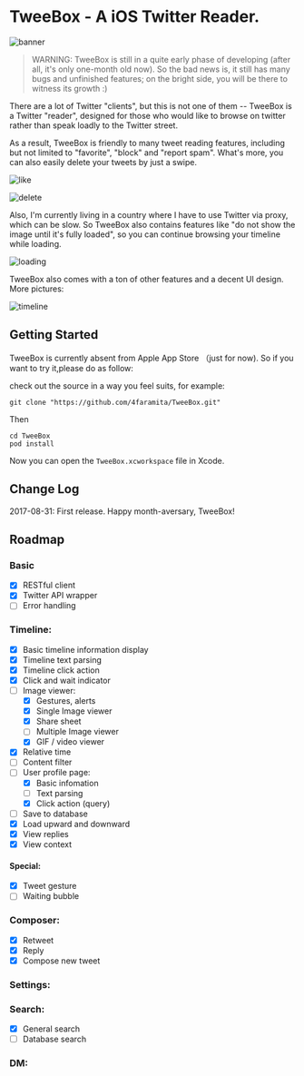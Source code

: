 # TweeBox - A iOS Twitter Reader.

![banner](https://user-images.githubusercontent.com/14917258/29926139-1f0fb956-8e95-11e7-9180-f581482b91b1.png)

> WARNING: TweeBox is still in a quite early phase of developing (after all, it's only one-month old now). So the bad news is, it still has many bugs and unfinished features; on the bright side, you will be there to witness its growth :)

There are a lot of Twitter "clients", but this is not one of them -- TweeBox is a Twitter "reader", designed for those who would like to browse on twitter rather than speak loadly to the Twitter street.

As a result, TweeBox is friendly to many tweet reading features, including but not limited to "favorite", "block" and "report spam". What's more, you can also easily delete your tweets by just a swipe.

![like](https://user-images.githubusercontent.com/14917258/29928805-65dfed2c-8e9c-11e7-838e-4ed73b6d70e9.png)

![delete](https://user-images.githubusercontent.com/14917258/29928804-65de5fde-8e9c-11e7-83cb-459827a3de08.png)

Also, I'm currently living in a country where I have to use Twitter via proxy, which can be slow. So TweeBox also contains features like "do not show the image until it's fully loaded", so you can continue browsing your timeline while loading.

![loading](https://user-images.githubusercontent.com/14917258/29928806-65e3a7aa-8e9c-11e7-98aa-5eccf0fa7275.png)

TweeBox also comes with a ton of other features and a decent UI design. More pictures:

![timeline](https://user-images.githubusercontent.com/14917258/29928816-6c180db4-8e9c-11e7-9147-de9fa9933f7a.png)


## Getting Started
TweeBox is currently absent from Apple App Store （just for now). So if you want to try it,please do as follow:

check out the source in a way you feel suits, for example:

`git clone "https://github.com/4faramita/TweeBox.git"`

Then
```
cd TweeBox
pod install
```
Now you can open the `TweeBox.xcworkspace` file in Xcode.

## Change Log
2017-08-31: First release. Happy month-aversary, TweeBox!

## Roadmap
### Basic
- [x] RESTful client
- [x] Twitter API wrapper
- [ ] Error handling

### Timeline:
- [x] Basic timeline information display
- [x] Timeline text parsing
- [x] Timeline click action
- [x] Click and wait indicator
- [ ] Image viewer:
  - [x] Gestures, alerts
  - [x] Single Image viewer
  - [x] Share sheet
  - [ ] Multiple Image viewer
  - [x] GIF / video viewer

- [x] Relative time
- [ ] Content filter
- [ ] User profile page: 
  - [x] Basic infomation
  - [ ] Text parsing
  - [x] Click action (query)
- [ ] Save to database
- [x] Load upward and downward
- [x] View replies
- [x] View context

#### Special:
- [x] Tweet gesture
- [ ] Waiting bubble

### Composer:
- [x] Retweet
- [x] Reply
- [x] Compose new tweet

### Settings:

### Search:
- [x] General search
- [ ] Database search

### DM:


